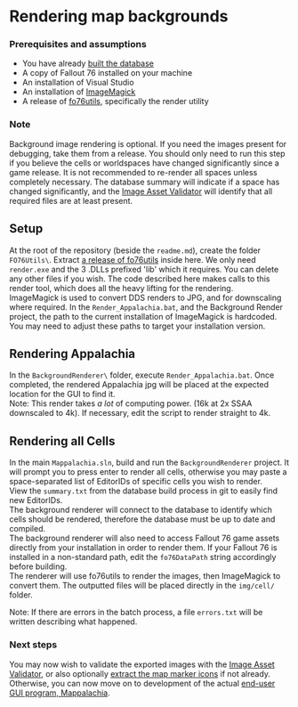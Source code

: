 # Rendering map backgrounds

### Prerequisites and assumptions
* You have already [built the database](Ingest.md)
* A copy of Fallout 76 installed on your machine
* An installation of Visual Studio
* An installation of [ImageMagick](https://imagemagick.org/script/download.php)
* A release of [fo76utils](https://github.com/fo76utils/fo76utils), specifically the render utility

### Note
Background image rendering is optional. If you need the images present for debugging, take them from a release. You should only need to run this step if you believe the cells or worldspaces have changed significantly since a game release. It is not recommended to re-render all spaces unless completely necessary. The database summary will indicate if a space has changed significantly, and the [Image Asset Validator](ImageAssetValidation.md) will identify that all required files are at least present.

## Setup
At the root of the repository (beside the `readme.md`), create the folder `FO76Utils\`. Extract [a release of fo76utils](https://github.com/fo76utils/fo76utils/releases) inside here. We only need `render.exe` and the 3 .DLLs prefixed 'lib' which it requires. You can delete any other files if you wish. The code described here makes calls to this render tool, which does all the heavy lifting for the rendering.<br/>
ImageMagick is used to convert DDS renders to JPG, and for downscaling where required. In the `Render_Appalachia.bat`, and the Background Render project, the path to the current installation of ImageMagick is hardcoded. You may need to adjust these paths to target your installation version.<br/>

## Rendering Appalachia
In the `BackgroundRenderer\` folder, execute `Render_Appalachia.bat`. Once completed, the rendered Appalachia jpg will be placed at the expected location for the GUI to find it.<br/>Note: This render takes *a lot* of computing power. (16k at 2x SSAA downscaled to 4k). If necessary, edit the script to render straight to 4k.<br/>

## Rendering all Cells
In the main `Mappalachia.sln`, build and run the `BackgroundRenderer` project. It will prompt you to press enter to render all cells, otherwise you may paste a space-separated list of EditorIDs of specific cells you wish to render.<br/>
View the `summary.txt` from the database build process in git to easily find new EditorIDs.<br/>
The background renderer will connect to the database to identify which cells should be rendered, therefore the database must be up to date and compiled.<br/>
The background renderer will also need to access Fallout 76 game assets directly from your installation in order to render them. If your Fallout 76 is installed in a non-standard path, edit the `fo76DataPath` string accordingly before building.<br/>
The renderer will use fo76utils to render the images, then ImageMagick to convert them. The outputted files will be placed directly in the `img/cell/` folder.<br/>

Note: If there are errors in the batch process, a file `errors.txt` will be written describing what happened.

### Next steps
You may now wish to validate the exported images with the [Image Asset Validator](ImageAssetValidation.md), or also optionally [extract the map marker icons](IconExtraction.md) if not already.<br/>
Otherwise, you can now move on to development of the actual [end-user GUI program, Mappalachia](GUI.md).
